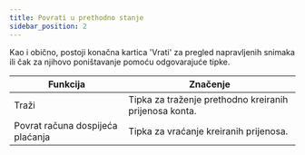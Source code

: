 ```yaml
---
title: Povrati u prethodno stanje
sidebar_position: 2
---
```


Kao i obično, postoji konačna kartica 'Vrati' za pregled napravljenih snimaka ili čak za njihovo poništavanje pomoću odgovarajuće tipke.



| Funkcija | Značenje |
| --- | --- |
| Traži | Tipka za traženje prethodno kreiranih prijenosa konta. |
| Povrat računa dospijeća plaćanja | Tipka za vraćanje kreiranih prijenosa. |






